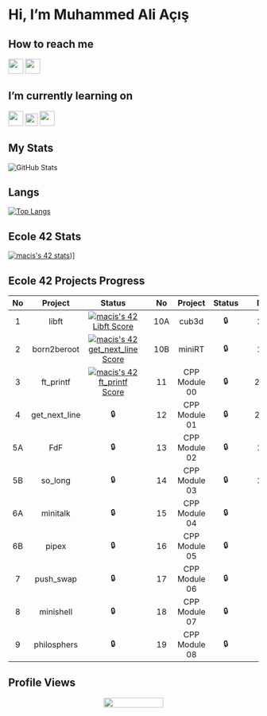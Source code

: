 # Hi, I’m Muhammed Ali Açış

## How to reach me <br>

[<img src = "https://img.icons8.com/color/344/instagram-new--v1.png" width ="30" >](https://www.instagram.com/muhammedacs/)
[<img src = "https://upload.wikimedia.org/wikipedia/commons/c/ca/LinkedIn_logo_initials.png" width ="30" >](https://www.linkedin.com/in/muhammed-ali-açış-3b928b234/) <br>

## I’m currently learning on <br>
 <img src = "https://img.icons8.com/color/344/c-programming.png" width ="30" >
 <img src = "https://img.icons8.com/color/344/python--v1.png" width ="25" >
 <img src = "https://img.icons8.com/color/344/javascript--v1.png" width ="30">


## My Stats
![GitHub Stats](https://github-readme-stats.vercel.app/api?username=muhammedaliacis&show_icons=true&theme=synthwave)

## Langs
[![Top Langs](https://github-readme-stats.vercel.app/api/top-langs/?username=muhammedaliacis&layout=compact&show_icons=true&theme=synthwave)](https://github.com/muhammedaliacis)


## Ecole 42 Stats

[![macis's 42 stats](https://badge42.vercel.app/api/v2/cl5eao562001109mocbcqs76v/stats?cursusId=21&coalitionId=227)](https://github.com/JaeSeoKim/badge42))]

## Ecole 42 Projects Progress
| No | Project | Status  |  | No  | Project | Status |  | No | Project     | Status |
| :---:  | :---:   | :---:  | :---:  | :---:  | :---:    | :---:    | :---:  | :---:  | :---:  | :---:   |
| 1  | libft   | [![macis's 42 Libft Score](https://badge42.vercel.app/api/v2/cl5eao562001109mocbcqs76v/project/2626193)](https://github.com/JaeSeoKim/badge42) |  | 10A | cub3d   | 🔒   |  | 20 | NetPractice | 🔒   |
| 2  | born2beroot   | [![macis's 42 get_next_line Score](https://badge42.vercel.app/api/v2/cl5eao562001109mocbcqs76v/project/2647431)](https://github.com/JaeSeoKim/badge42) |  | 10B | miniRT   | 🔒   |  | 21 | ft_containers | 🔒   |
| 3  | ft_printf   | [![macis's 42 ft_printf Score](https://badge42.vercel.app/api/v2/cl5eao562001109mocbcqs76v/project/2644481)](https://github.com/JaeSeoKim/badge42) |  | 11 | CPP Module 00   | 🔒   |  | 22A | ft_irc | 🔒   |
| 4  | get_next_line   | 🔒 |  | 12 | CPP Module 01   | 🔒   |  | 22B | webserv | 🔒   |
| 5A  | FdF   | 🔒 |  | 13 | CPP Module 02   | 🔒   |  | 23 | inception | 🔒   |
| 5B  | so_long   | 🔒 |  | 14 | CPP Module 03   | 🔒   |  | 24 | ft_transcendence | 🔒   |
| 6A  | minitalk   | 🔒 |  | 15 | CPP Module 04   | 🔒   |  |  |  |    |
| 6B  | pipex   | 🔒 |  | 16 | CPP Module 05   | 🔒   |  |  |  |   |
| 7  | push_swap   | 🔒 |  | 17 | CPP Module 06   | 🔒   |  |  |  |    |
| 8  | minishell   | 🔒 |  | 18 | CPP Module 07   | 🔒   |  |  |  |    |
| 9  | philosphers   | 🔒 |  | 19 | CPP Module 08   | 🔒   |  |  |  |    |

## Profile Views
<p align="center">
  <img width="120" height="20" src="https://komarev.com/ghpvc/?username=yakupacs&color=blue">
</p>
